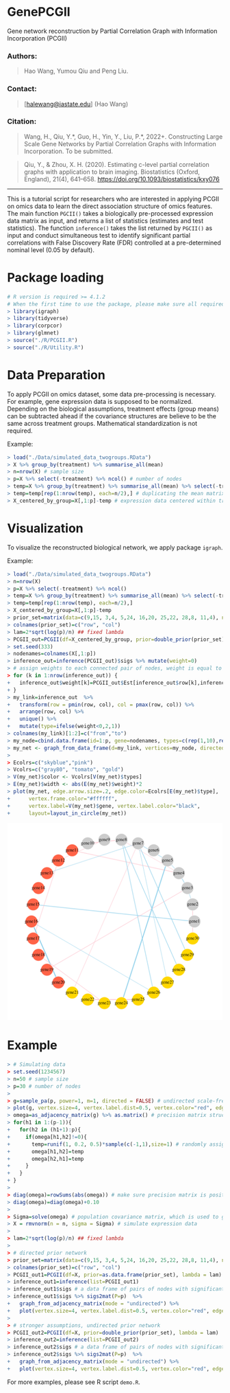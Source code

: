 # GenePCGII

Gene network reconstruction by Partial Correlation Graph with Information Incorporation (PCGII)

### Authors:
> Hao Wang, Yumou Qiu and Peng Liu.

### Contact:
> [halewang@iastate.edu] (Hao Wang)

### Citation:
> Wang, H., Qiu, Y.\*, Guo, H., Yin, Y., Liu, P.\*, 2022+. Constructing Large Scale Gene Networks by Partial Correlation
Graphs with Information Incorporation. To be submitted.

> Qiu, Y., & Zhou, X. H. (2020). Estimating c-level partial correlation graphs with application to brain imaging. Biostatistics (Oxford, England), 21(4), 641–658. https://doi.org/10.1093/biostatistics/kxy076
---

This is a tutorial script for researchers who are interested in applying PCGII on omics data to learn the direct association structure of omics features. The main function `PGCII()` takes a biologically pre-processed expression data matrix as input, and returns a list of statistics (estimates and test statistics). The function `inference()` takes the list returned by `PGCII()` as input and conduct simultaneous test to identify significant partial correlations with False Discovery Rate (FDR) controlled at a pre-determined nominal level (0.05 by default). 

# Package loading
```r
# R version is required >= 4.1.2
# When the first time to use the package, please make sure all required packages are installed under your R environment
> library(igraph)
> library(tidyverse)
> library(corpcor)
> library(glmnet)
> source("./R/PCGII.R")
> source("./R/Utility.R")
```

# Data Preparation

To apply PCGII on omics dataset, some data pre-processing is necessary. For example, gene expression data is supposed to be normalized. Depending on the biological assumptions, treatment effects (group means) can be subtracted ahead if the covariance structures are believe to be the same across treatment groups. Mathematical standardization is not required.

Example:

```r
> load("./Data/simulated_data_twogroups.RData")
> X %>% group_by(treatment) %>% summarise_all(mean)
> n=nrow(X) # sample size
> p=X %>% select(-treatment) %>% ncol() # number of nodes
> temp=X %>% group_by(treatment) %>% summarise_all(mean) %>% select(-treatment) %>% as.matrix() # mean expression matrix by treatment groups
> temp=temp[rep(1:nrow(temp), each=n/2),] # duplicating the mean matrix
> X_centered_by_group=X[,1:p]-temp # expression data centered within treatment groups, ready for network analysis
```

# Visualization

To visualize the reconstructed biological network, we apply package `igraph`.

Example: 

```r
> load("./Data/simulated_data_twogroups.RData")
> n=nrow(X)
> p=X %>% select(-treatment) %>% ncol()
> temp=X %>% group_by(treatment) %>% summarise_all(mean) %>% select(-treatment) %>% as.matrix()
> temp=temp[rep(1:nrow(temp), each=n/2),]
> X_centered_by_group=X[,1:p]-temp
> prior_set=matrix(data=c(9,15, 3,4, 5,24, 16,20, 25,22, 28,8, 11,4), nrow=7, ncol=2, byrow = TRUE) # prior set 
> colnames(prior_set)=c("row", "col")
> lam=2*sqrt(log(p)/n) ## fixed lambda
> PCGII_out=PCGII(df=X_centered_by_group, prior=double_prior(prior_set), lambda = lam)
> set.seed(333)
> nodenames=colnames(X[,1:p])
> inference_out=inference(PCGII_out)$sigs %>% mutate(weight=0) 
> # assign weights to each connected pair of nodes, weight is equal to corresponding estimated partial correlatio 
> for (k in 1:nrow(inference_out)) {
+   inference_out$weight[k]=PCGII_out$Est[inference_out$row[k],inference_out$col[k]]
+ }
> my_link=inference_out  %>%
+   transform(row = pmin(row, col), col = pmax(row, col)) %>% 
+   arrange(row, col) %>% 
+   unique() %>%
+   mutate(type=ifelse(weight<0,2,1))
> colnames(my_link)[1:2]=c("from","to")
> my_node=cbind.data.frame(id=1:p, gene=nodenames, types=c(rep(1,10),rep(2,10),rep(3,10)),type.label=c(rep("gene set 1",10),rep("gene set 2",10),rep("gene set 3",10)))
> my_net <- graph_from_data_frame(d=my_link, vertices=my_node, directed=F) 
> 
> Ecolrs=c("skyblue","pink")
> Vcolrs=c("gray80", "tomato", "gold")
> V(my_net)$color <- Vcolrs[V(my_net)$types]
> E(my_net)$width <- abs(E(my_net)$weight)*2
> plot(my_net, edge.arrow.size=.2, edge.color=Ecolrs[E(my_net)$type],
+      vertex.frame.color="#ffffff",
+      vertex.label=V(my_net)$gene, vertex.label.color="black",
+      layout=layout_in_circle(my_net)) 
```

![Visualization Result](./figs/Example_Visualization.png)

# Example
```r
> # Simulating data
> set.seed(1234567)
> n=50 # sample size
> p=30 # number of nodes
> 
> g=sample_pa(p, power=1, m=1, directed = FALSE) # undirected scale-free network with the power of the preferential attachment set as 1, the number of edges to add in each time step set as 2.
> plot(g, vertex.size=4, vertex.label.dist=0.5, vertex.color="red", edge.arrow.size=0.5) # visulize simulated network structure
> omega=as_adjacency_matrix(g) %>% as.matrix() # precision matrix structure corresponding to the simulated scale-free networ
> for(h1 in 1:(p-1)){
+   for(h2 in (h1+1):p){
+     if(omega[h1,h2]!=0){
+       temp=runif(1, 0.2, 0.5)*sample(c(-1,1),size=1) # randomly assign connection strength, i.e. partial correlations
+       omega[h1,h2]=temp
+       omega[h2,h1]=temp
+     }
+   }
+ }
> 
> diag(omega)=rowSums(abs(omega)) # make sure precision matrix is positive definite
> diag(omega)=diag(omega)+0.10
> 
> Sigma=solve(omega) # population covariance matrix, which is used to generate data
> X = rmvnorm(n = n, sigma = Sigma) # simulate expression data  
> 
> lam=2*sqrt(log(p)/n) ## fixed lambda
> 
> # directed prior network
> prior_set=matrix(data=c(9,15, 3,4, 5,24, 16,20, 25,22, 28,8, 11,4), nrow=7, ncol=2, byrow = TRUE)
> colnames(prior_set)=c("row", "col")
> PCGII_out1=PCGII(df=X, prior=as.data.frame(prior_set), lambda = lam)
> inference_out1=inference(list=PCGII_out1)
> inference_out1$sigs # a data frame of pairs of nodes with significant partial correlations  
> inference_out1$sigs %>% sigs2mat(P=p)  %>% 
+   graph_from_adjacency_matrix(mode = "undirected") %>%
+   plot(vertex.size=4, vertex.label.dist=0.5, vertex.color="red", edge.arrow.size=0.5)
> 
> # stronger assumptions, undirected prior network
> PCGII_out2=PCGII(df=X, prior=double_prior(prior_set), lambda = lam)
> inference_out2=inference(list=PCGII_out2)
> inference_out2$sigs # a data frame of pairs of nodes with significant partial correlations
> inference_out2$sigs %>% sigs2mat(P=p)  %>% 
+   graph_from_adjacency_matrix(mode = "undirected") %>%
+   plot(vertex.size=4, vertex.label.dist=0.5, vertex.color="red", edge.arrow.size=0.5)
```

For more examples, please see R script `demo.R`.

